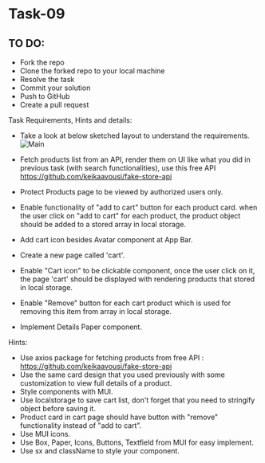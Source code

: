 # Task-09
## TO DO:
* Fork the repo
* Clone the forked repo to your local machine
* Resolve the task
* Commit your solution
* Push to GitHub
* Create a pull request

Task Requirements, Hints and details:
- Take a look at below sketched layout to understand the requirements.
![Main](https://user-images.githubusercontent.com/20383171/144898668-3ba8dba8-804d-4e9f-a09c-ddfe916d8f5c.png)

- Fetch products list from an API, render them on UI like what you did in previous task (with search functionalities), use this free API https://github.com/keikaavousi/fake-store-api
- Protect Products page to be viewed by authorized users only. 
- Enable functionality of "add to cart" button for each product card. when the user click on "add to cart" for each product, the product object should be added to a stored array in local storage.
- Add cart icon besides Avatar component at App Bar.
- Create a new page called 'cart'.
- Enable "Cart icon" to be clickable component, once the user click on it, the page 'cart' should be displayed with rendering products that stored in local storage.
- Enable "Remove" button for each cart product which is used for removing this item from array in local storage.
- Implement Details Paper component.


Hints:
- Use axios package for fetching products from free API : https://github.com/keikaavousi/fake-store-api
- Use the same card design that you used previously with some customization to view full details of a product.
- Style components with MUI.
- Use localstorage to save cart list, don't forget that you need to stringify object before saving it.
- Product card in cart  page should have button with "remove" functionality instead of "add to cart".
- Use MUI icons.
- Use Box, Paper, Icons, Buttons, Textfield from MUI for easy implement.
- Use sx and className to style your component.
